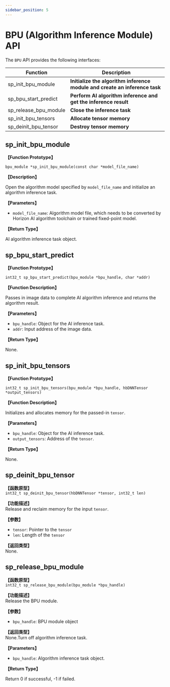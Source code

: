 ```yaml
---
sidebar_position: 5
---
```

# BPU (Algorithm Inference Module) API

The `BPU` API provides the following interfaces:

| Function | Description |
| ---- | ----- |
| sp_init_bpu_module | **Initialize the algorithm inference module and create an inference task** |
| sp_bpu_start_predict | **Perform AI algorithm inference and get the inference result** |
| sp_release_bpu_module | **Close the inference task** |
| sp_init_bpu_tensors | **Allocate tensor memory** |
| sp_deinit_bpu_tensor | **Destroy tensor memory** |


## sp_init_bpu_module

**【Function Prototype】**

`bpu_module *sp_init_bpu_module(const char *model_file_name)`

**【Description】**

Open the algorithm model specified by `model_file_name` and initialize an algorithm inference task.

**【Parameters】**

- `model_file_name`: Algorithm model file, which needs to be converted by Horizon AI algorithm toolchain or trained fixed-point model.

**【Return Type】**

AI algorithm inference task object.

## sp_bpu_start_predict

**【Function Prototype】**

`int32_t sp_bpu_start_predict(bpu_module *bpu_handle, char *addr)`

**【Function Description】**

Passes in image data to complete AI algorithm inference and returns the algorithm result.

**【Parameters】**

- `bpu_handle`: Object for the AI inference task.
- `addr`: Input address of the image data.

**【Return Type】**

None.

## sp_init_bpu_tensors

**【Function Prototype】**

`int32_t sp_init_bpu_tensors(bpu_module *bpu_handle, hbDNNTensor *output_tensors)`

**【Function Description】**

Initializes and allocates memory for the passed-in `tensor`.

**【Parameters】**

- `bpu_handle`: Object for the AI inference task.
- `output_tensors`: Address of the `tensor`.

**【Return Type】**

None.

## sp_deinit_bpu_tensor 

**【函数原型】**  
`int32_t sp_deinit_bpu_tensor(hbDNNTensor *tensor, int32_t len)`

**【功能描述】**  
Release and reclaim memory for the input `tensor`.

**【参数】**
- `tensor`: Pointer to the `tensor`
- `len`: Length of the `tensor`

**【返回类型】**  
None.

## sp_release_bpu_module  

**【函数原型】**  
`int32_t sp_release_bpu_module(bpu_module *bpu_handle)`

**【功能描述】**  
Release the BPU module.

**【参数】**  
- `bpu_handle`: BPU module object

**【返回类型】**  
None.Turn off algorithm inference task.

**【Parameters】**

- `bpu_handle`: Algorithm inference task object.

**【Return Type】**

Return 0 if successful, -1 if failed.